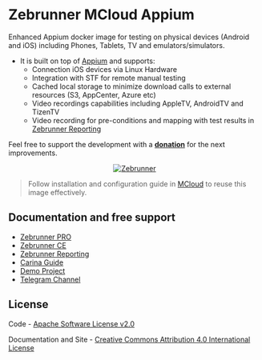 Zebrunner MCloud Appium
==================

Enhanced Appium docker image for testing on physical devices (Android and iOS) including Phones, Tablets, TV and emulators/simulators.

* It is built on top of [Appium](https://github.com/appium/appium/) and supports:
  * Connection iOS devices via Linux Hardware
  * Integration with STF for remote manual testing
  * Cached local storage to minimize download calls to external resources (S3, AppCenter, Azure etc)
  * Video recordings capabilities including AppleTV, AndroidTV and TizenTV
  * Video recording for pre-conditions and mapping with test results in [Zebrunner Reporting](https://zebrunner.com/)

Feel free to support the development with a [**donation**](https://www.paypal.com/donate?hosted_button_id=JLQ4U468TWQPS) for the next improvements.

<p align="center">
  <a href="https://zebrunner.com/"><img alt="Zebrunner" src="https://github.com/zebrunner/zebrunner/raw/master/docs/img/zebrunner_intro.png"></a>
</p>


> Follow installation and configuration guide in [MCloud](https://github.com/zebrunner/mcloud) to reuse this image effectively.

## Documentation and free support
* [Zebrunner PRO](https://zebrunner.com)
* [Zebrunner CE](https://zebrunner.github.io/community-edition)
* [Zebrunner Reporting](https://zebrunner.com/documentation)
* [Carina Guide](http://zebrunner.github.io/carina)
* [Demo Project](https://github.com/zebrunner/carina-demo)
* [Telegram Channel](https://t.me/zebrunner)
 
## License
Code - [Apache Software License v2.0](http://www.apache.org/licenses/LICENSE-2.0)

Documentation and Site - [Creative Commons Attribution 4.0 International License](http://creativecommons.org/licenses/by/4.0/deed.en_US)
